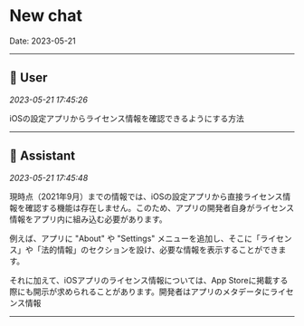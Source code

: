 # New chat

Date: 2023-05-21

---

## 👤 User
*2023-05-21 17:45:26*

iOSの設定アプリからライセンス情報を確認できるようにする方法

---

## 🤖 Assistant
*2023-05-21 17:45:48*

現時点（2021年9月）までの情報では、iOSの設定アプリから直接ライセンス情報を確認する機能は存在しません。このため、アプリの開発者自身がライセンス情報をアプリ内に組み込む必要があります。

例えば、アプリに "About" や "Settings" メニューを追加し、そこに「ライセンス」や「法的情報」のセクションを設け、必要な情報を表示することができます。

それに加えて、iOSアプリのライセンス情報については、App Storeに掲載する際にも開示が求められることがあります。開発者はアプリのメタデータにライセンス情報

---
